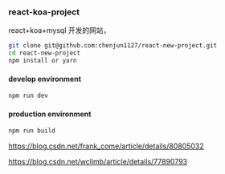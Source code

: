### react-koa-project

react+koa+mysql 开发的网站，

```bash
git clone git@github.com:chenjun1127/react-new-project.git
cd react-new-project
npm install or yarn
```

#### develop environment
```bash
npm run dev
```
#### production environment
```bash
npm run build
```


https://blog.csdn.net/frank_come/article/details/80805032

https://blog.csdn.net/wclimb/article/details/77890793
